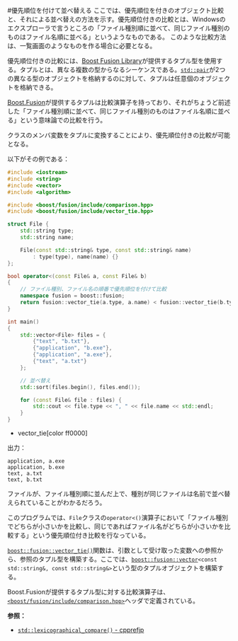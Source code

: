 #優先順位を付けて並べ替える
ここでは、優先順位を付きのオブジェクト比較と、それによる並べ替えの方法を示す。優先順位付きの比較とは、Windowsのエクスプローラで言うところの「ファイル種別順に並べて、同じファイル種別のものはファイル名順に並べる」というようなものである。
このような比較方法は、一覧画面のようなものを作る場合に必要となる。

優先順位付きの比較には、[Boost Fusion Library](http://www.boost.org/doc/libs/release/libs/fusion/doc/html/)が提供するタプル型を使用する。タプルとは、異なる複数の型からなるシーケンスである。[`std::pair`](https://cpprefjp.github.io/reference/utility/pair.html)が2つの異なる型のオブジェクトを格納するのに対して、タプルは任意個のオブジェクトを格納できる。

[Boost.Fusion](http://www.boost.org/doc/libs/release/libs/fusion/doc/html/)が提供するタプルは比較演算子を持っており、それがちょうど前述した「ファイル種別順に並べて、同じファイル種別のものはファイル名順に並べる」という意味論での比較を行う。

クラスのメンバ変数をタプルに変換することにより、優先順位付きの比較が可能となる。

以下がその例である：

```cpp
#include <iostream>
#include <string>
#include <vector>
#include <algorithm>

#include <boost/fusion/include/comparison.hpp>
#include <boost/fusion/include/vector_tie.hpp>

struct File {
    std::string type;
    std::string name;

    File(const std::string& type, const std::string& name)
        : type(type), name(name) {}
};

bool operator<(const File& a, const File& b)
{
    // ファイル種別、ファイル名の順番で優先順位を付けて比較
    namespace fusion = boost::fusion;
    return fusion::vector_tie(a.type, a.name) < fusion::vector_tie(b.type, b.name);
}

int main()
{
    std::vector<File> files = {
        {"text", "b.txt"},
        {"application", "b.exe"},
        {"application", "a.exe"},
        {"text", "a.txt"}
    };

    // 並べ替え
    std::sort(files.begin(), files.end());

    for (const File& file : files) {
        std::cout << file.type << ", " << file.name << std::endl;
    }
}
```
* vector_tie[color ff0000]

出力：
```
application, a.exe
application, b.exe
text, a.txt
text, b.txt
```

ファイルが、ファイル種別順に並んだ上で、種別が同じファイルは名前で並べ替えられていることがわかるだろう。

このプログラムでは、`File`クラスの`operator<()`演算子において「ファイル種別でどちらが小さいかを比較し、同じであればファイル名がどちらが小さいかを比較する」という優先順位付き比較を行なっている。

[`boost::fusion::vector_tie()`](http://www.boost.org/doc/libs/release/libs/fusion/doc/html/fusion/container/generation/functions/vector_tie.html)関数は、引数として受け取った変数への参照から、参照のタプル型を構築する。ここでは、[`boost::fusion::vector`](http://www.boost.org/doc/libs/release/libs/fusion/doc/html/fusion/container/vector.html)`<const std::string&, const std::string&>`という型のタプルオブジェクトを構築する。

Boost.Fusionが提供するタプル型に対する比較演算子は、[`<boost/fusion/include/comparison.hpp>`](http://www.boost.org/doc/libs/release/libs/fusion/doc/html/fusion/sequence/operator/comparison.html)ヘッダで定義されている。


**参照：**

- [`std::lexicographical_compare()` - cpprefjp](https://cpprefjp.github.io/reference/algorithm/lexicographical_compare.html)

